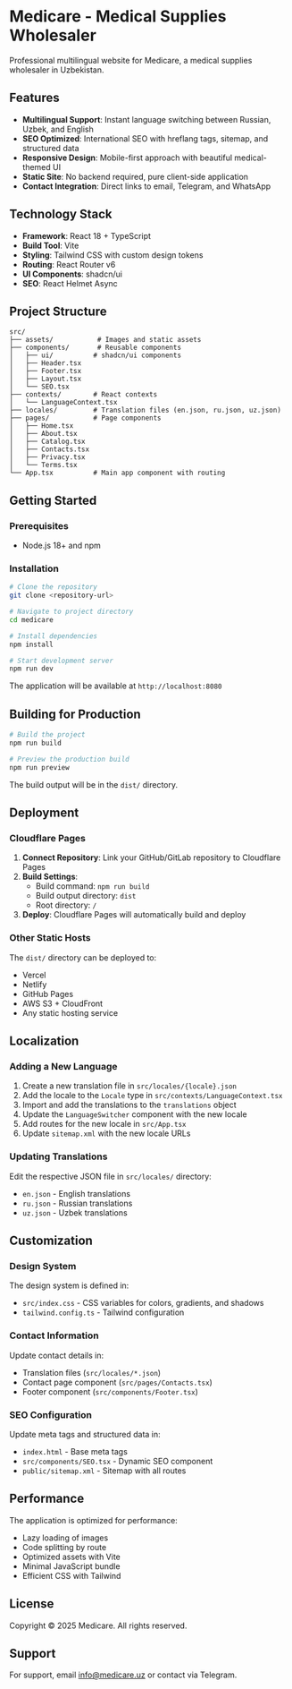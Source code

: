 # Medicare - Medical Supplies Wholesaler

Professional multilingual website for Medicare, a medical supplies wholesaler in Uzbekistan.

## Features

- **Multilingual Support**: Instant language switching between Russian, Uzbek, and English
- **SEO Optimized**: International SEO with hreflang tags, sitemap, and structured data
- **Responsive Design**: Mobile-first approach with beautiful medical-themed UI
- **Static Site**: No backend required, pure client-side application
- **Contact Integration**: Direct links to email, Telegram, and WhatsApp

## Technology Stack

- **Framework**: React 18 + TypeScript
- **Build Tool**: Vite
- **Styling**: Tailwind CSS with custom design tokens
- **Routing**: React Router v6
- **UI Components**: shadcn/ui
- **SEO**: React Helmet Async

## Project Structure

```
src/
├── assets/           # Images and static assets
├── components/       # Reusable components
│   ├── ui/          # shadcn/ui components
│   ├── Header.tsx
│   ├── Footer.tsx
│   ├── Layout.tsx
│   └── SEO.tsx
├── contexts/        # React contexts
│   └── LanguageContext.tsx
├── locales/         # Translation files (en.json, ru.json, uz.json)
├── pages/           # Page components
│   ├── Home.tsx
│   ├── About.tsx
│   ├── Catalog.tsx
│   ├── Contacts.tsx
│   ├── Privacy.tsx
│   └── Terms.tsx
└── App.tsx          # Main app component with routing
```

## Getting Started

### Prerequisites

- Node.js 18+ and npm

### Installation

```bash
# Clone the repository
git clone <repository-url>

# Navigate to project directory
cd medicare

# Install dependencies
npm install

# Start development server
npm run dev
```

The application will be available at `http://localhost:8080`

## Building for Production

```bash
# Build the project
npm run build

# Preview the production build
npm run preview
```

The build output will be in the `dist/` directory.

## Deployment

### Cloudflare Pages

1. **Connect Repository**: Link your GitHub/GitLab repository to Cloudflare Pages
2. **Build Settings**:
   - Build command: `npm run build`
   - Build output directory: `dist`
   - Root directory: `/`
3. **Deploy**: Cloudflare Pages will automatically build and deploy

### Other Static Hosts

The `dist/` directory can be deployed to:
- Vercel
- Netlify
- GitHub Pages
- AWS S3 + CloudFront
- Any static hosting service

## Localization

### Adding a New Language

1. Create a new translation file in `src/locales/{locale}.json`
2. Add the locale to the `Locale` type in `src/contexts/LanguageContext.tsx`
3. Import and add the translations to the `translations` object
4. Update the `LanguageSwitcher` component with the new locale
5. Add routes for the new locale in `src/App.tsx`
6. Update `sitemap.xml` with the new locale URLs

### Updating Translations

Edit the respective JSON file in `src/locales/` directory:
- `en.json` - English translations
- `ru.json` - Russian translations
- `uz.json` - Uzbek translations

## Customization

### Design System

The design system is defined in:
- `src/index.css` - CSS variables for colors, gradients, and shadows
- `tailwind.config.ts` - Tailwind configuration

### Contact Information

Update contact details in:
- Translation files (`src/locales/*.json`)
- Contact page component (`src/pages/Contacts.tsx`)
- Footer component (`src/components/Footer.tsx`)

### SEO Configuration

Update meta tags and structured data in:
- `index.html` - Base meta tags
- `src/components/SEO.tsx` - Dynamic SEO component
- `public/sitemap.xml` - Sitemap with all routes

## Performance

The application is optimized for performance:
- Lazy loading of images
- Code splitting by route
- Optimized assets with Vite
- Minimal JavaScript bundle
- Efficient CSS with Tailwind

## License

Copyright © 2025 Medicare. All rights reserved.

## Support

For support, email info@medicare.uz or contact via Telegram.
